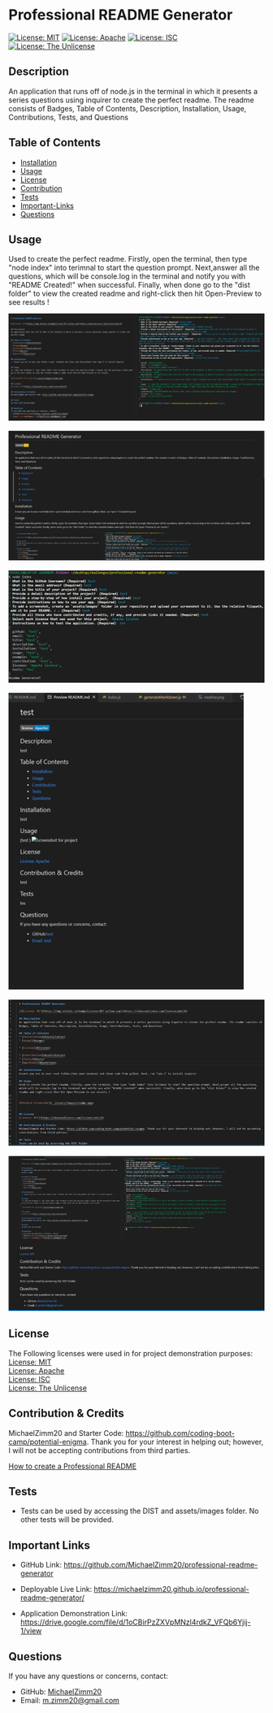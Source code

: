 # Professional README Generator 

  [![License: MIT](https://img.shields.io/badge/License-MIT-yellow.svg)](https://choosealicense.com/licenses/mit/#) [![License: Apache](https://img.shields.io/badge/license-Apache-blue)](https://choosealicense.com/licenses/apache-2.0/) [![License: ISC](https://img.shields.io/badge/license-ISC-red)](https://opensource.org/licenses/ISC) [![License: The Unlicense](https://img.shields.io/badge/license-The%20Unlicense-orange)](https://choosealicense.com/licenses/unlicense/)       

  ## Description
  An application that runs off of node.js in the terminal in which it presents a series questions using inquirer to create the perfect readme. The readme consists of Badges, Table of Contents, Description, Installation, Usage, Contributions, Tests, and Questions

   ## Table of Contents 
  * [Installation](#installation)
  * [Usage](#usage)
  * [License](#license)
  * [Contribution](#contribution)
  * [Tests](#tests)
  * [Important-Links](#Important-Links)
  * [Questions](#questions)

## Usage 
  Used to create the perfect readme. Firstly, open the terminal, then type "node index" into terimnal to start the question prompt. Next,answer all the questions, which will be console.log in the terminal and notify you with "README Created!" when successful. Finally, when done go to the "dist folder" to view the created readme and right-click then hit Open-Preview to see results !

  
  ![Project Screenshot](./assets/images/readme.png)
  <br/><br/>
  ![Project Screenshot](./images/Picture1.png)
  <br/><br/>
  ![Project Screenshot](./images/Picture2.png)
  <br/><br/>
  ![Project Screenshot](./images/Picture3.png)
  <br/><br/>
  ![Project Screenshot](./images/Picture4.png)
  <br/><br/>
  ![Project Screenshot](./images/Picture5.png)
  <br/>

## License
  The Following licenses were used in for project demonstration purposes: <br/>
  [License: MIT](https://choosealicense.com/licenses/mit/#)<br/>
  [License: Apache](https://choosealicense.com/licenses/apache-2.0/)<br/>
  [License: ISC](https://opensource.org/licenses/ISC) <br/>
  [License: The Unlicense](https://choosealicense.com/licenses/unlicense/)<br/>

## Contribution & Credits
  MichaelZimm20 and Starter Code: https://github.com/coding-boot-camp/potential-enigma. Thank you for your interest in helping out; however, I will not be accepting contributions from third parties.

[How to create a Professional README](https://coding-boot-camp.github.io/full-stack/github/professional-readme-guide)
  
## Tests
* Tests can be used by accessing the DIST and assets/images folder. No other tests will be provided.

## Important Links 
* GitHub Link: https://github.com/MichaelZimm20/professional-readme-generator

* Deployable Live Link: https://michaelzimm20.github.io/professional-readme-generator/

* Application Demonstration Link: https://drive.google.com/file/d/1oCBirPzZXVpMNzl4rdkZ_VFQb6Yjij-1/view

## Questions 
  If you have any questions or concerns, contact:
  * GitHub: [MichaelZimm20](https://github.com/MichaelZimm20)
  * Email: [m.zimm20@gmail.com](mailto:m.zimm20@gmail.com)

